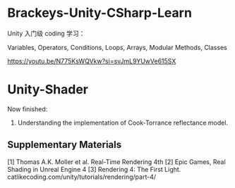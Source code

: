 # Brackeys-Unity-CSharp-Learn
Unity 入门级 coding 学习：

Variables, Operators, Conditions, Loops, Arrays, Modular Methods, Classes

https://youtu.be/N775KsWQVkw?si=svJmL9YUwVe615SX

# Unity-Shader

Now finished: 

1. Understanding the implementation of Cook-Torrance reflectance model.

## Supplementary Materials

[1] Thomas A.K. Moller et al. Real-Time Rendering 4th
[2] Epic Games, Real Shading in Unreal Engine 4
[3] Rendering 4: The First Light. catlikecoding.com/unity/tutorials/rendering/part-4/
